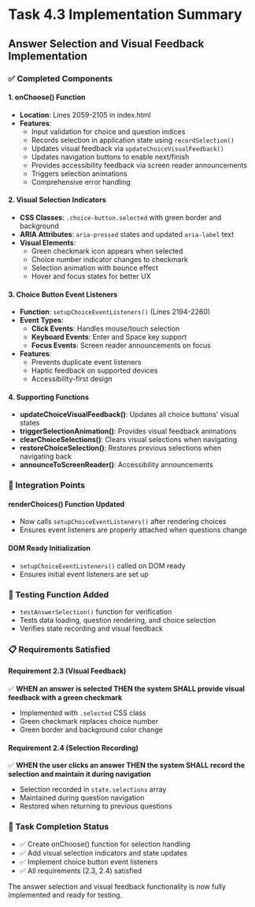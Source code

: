 # Task 4.3 Implementation Summary

## Answer Selection and Visual Feedback Implementation

### ✅ Completed Components

#### 1. onChoose() Function
- **Location**: Lines 2059-2105 in index.html
- **Features**:
  - Input validation for choice and question indices
  - Records selection in application state using `recordSelection()`
  - Updates visual feedback via `updateChoiceVisualFeedback()`
  - Updates navigation buttons to enable next/finish
  - Provides accessibility feedback via screen reader announcements
  - Triggers selection animations
  - Comprehensive error handling

#### 2. Visual Selection Indicators
- **CSS Classes**: `.choice-button.selected` with green border and background
- **ARIA Attributes**: `aria-pressed` states and updated `aria-label` text
- **Visual Elements**:
  - Green checkmark icon appears when selected
  - Choice number indicator changes to checkmark
  - Selection animation with bounce effect
  - Hover and focus states for better UX

#### 3. Choice Button Event Listeners
- **Function**: `setupChoiceEventListeners()` (Lines 2194-2260)
- **Event Types**:
  - **Click Events**: Handles mouse/touch selection
  - **Keyboard Events**: Enter and Space key support
  - **Focus Events**: Screen reader announcements on focus
- **Features**:
  - Prevents duplicate event listeners
  - Haptic feedback on supported devices
  - Accessibility-first design

#### 4. Supporting Functions
- **updateChoiceVisualFeedback()**: Updates all choice buttons' visual states
- **triggerSelectionAnimation()**: Provides visual feedback animations
- **clearChoiceSelections()**: Clears visual selections when navigating
- **restoreChoiceSelection()**: Restores previous selections when navigating back
- **announceToScreenReader()**: Accessibility announcements

### 🔧 Integration Points

#### renderChoices() Function Updated
- Now calls `setupChoiceEventListeners()` after rendering choices
- Ensures event listeners are properly attached when questions change

#### DOM Ready Initialization
- `setupChoiceEventListeners()` called on DOM ready
- Ensures initial event listeners are set up

### 🧪 Testing Function Added
- `testAnswerSelection()` function for verification
- Tests data loading, question rendering, and choice selection
- Verifies state recording and visual feedback

### 📋 Requirements Satisfied

#### Requirement 2.3 (Visual Feedback)
✅ **WHEN an answer is selected THEN the system SHALL provide visual feedback with a green checkmark**
- Implemented with `.selected` CSS class
- Green checkmark replaces choice number
- Green border and background color change

#### Requirement 2.4 (Selection Recording)
✅ **WHEN the user clicks an answer THEN the system SHALL record the selection and maintain it during navigation**
- Selection recorded in `state.selections` array
- Maintained during question navigation
- Restored when returning to previous questions

### 🎯 Task Completion Status
- ✅ Create onChoose() function for selection handling
- ✅ Add visual selection indicators and state updates  
- ✅ Implement choice button event listeners
- ✅ All requirements (2.3, 2.4) satisfied

The answer selection and visual feedback functionality is now fully implemented and ready for testing.